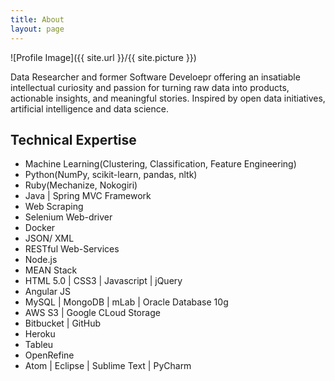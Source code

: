 ```yaml
---
title: About
layout: page
---
```

![Profile Image]({{ site.url }}/{{ site.picture }})

<p>Data Researcher and former Software Develoepr offering an insatiable intellectual curiosity and passion for turning raw data into products, actionable insights, and meaningful stories. Inspired by open data initiatives, artificial intelligence and data science.</p>

<h2>Technical Expertise</h2>

<ul class="skill-list">
	<li>Machine Learning(Clustering, Classification, Feature Engineering)</li>
	<li>Python(NumPy, scikit-learn, pandas, nltk)
	<li>Ruby(Mechanize, Nokogiri)</li>
	<li>Java | Spring MVC Framework</li>
	<li>Web Scraping</li>
	<li>Selenium Web-driver</li>
	<li>Docker</li>
	<li>JSON/ XML</li>
	<li>RESTful Web-Services</li>
	<li>Node.js</li>
	<li>MEAN Stack</li>
	<li>HTML 5.0 | CSS3 | Javascript | jQuery</li>
	<li>Angular JS</li>
	<li>MySQL | MongoDB | mLab | Oracle Database 10g</li>
	<li>AWS S3 | Google CLoud Storage</li>
	<li>Bitbucket | GitHub</li>
	<li>Heroku</li>
	<li>Tableu</li>
	<li>OpenRefine</li>
	<li>Atom | Eclipse | Sublime Text | PyCharm</li>
</ul>

